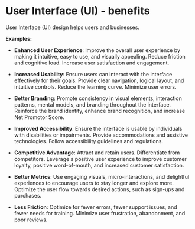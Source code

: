 # User Interface (UI) - benefits

User Interface (UI) design helps users and businesses.

**Examples:**

* **Enhanced User Experience**: Improve the overall user experience by making it intuitive, easy to use, and visually appealing. Reduce friction and cognitive load. Increase user satisfaction and engagement.

* **Increased Usability**: Ensure users can interact with the interface effectively for their goals. Provide clear navigation, logical layout, and intuitive controls. Reduce the learning curve. Minimize user errors.

* **Better Branding**: Promote consistency in visual elements, interaction patterns, mental models, and branding throughout the interface. Reinforce the brand identity, enhance brand recognition, and increase Net Promotor Score.

* **Improved Accessibility**: Ensure the interface is usable by individuals with disabilities or impairments. Provide accommodations and assistive technologies. Follow accessibility guidelines and regulations.

* **Competitive Advantage**: Attract and retain users. Differentiate from competitors. Leverage a positive user experience to improve customer loyalty, positive word-of-mouth, and increased customer satisfaction.

* **Better Metrics**: Use engaging visuals, micro-interactions, and delightful experiences to encourage users to stay longer and explore more. Optimize the user flow towards desired actions, such as sign-ups and purchases.

* **Less Friction**: Optimize for fewer errors, fewer support issues, and fewer needs for training. Minimize user frustration, abandonment, and poor reviews.